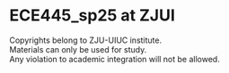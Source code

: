 # ECE445_sp25 at ZJUI
Copyrights belong to ZJU-UIUC institute.  
Materials can only be used for study.  
Any violation to academic integration will not be allowed.  
